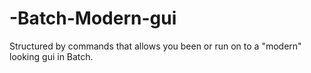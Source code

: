 # -Batch-Modern-gui
Structured by commands that allows you been or run on to a "modern" looking gui in Batch.
